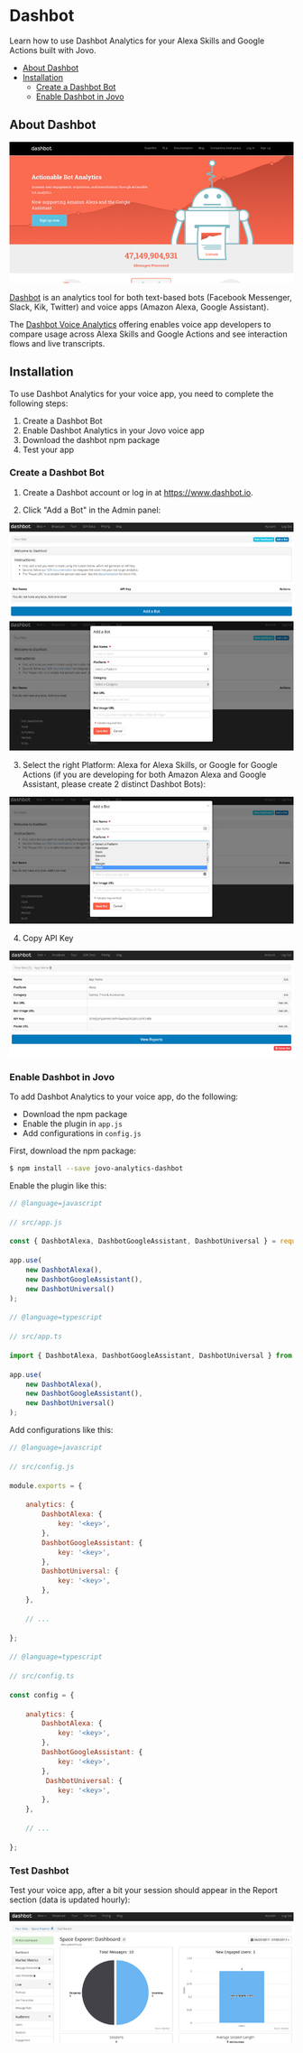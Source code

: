 # Dashbot

Learn how to use Dashbot Analytics for your Alexa Skills and Google Actions built with Jovo.

* [About Dashbot](#about-dashbot)
* [Installation](#installation)
   * [Create a Dashbot Bot](#create-a-dashbot-bot)
   * [Enable Dashbot in Jovo](#enable-dashbot-in-jovo)


## About Dashbot

![Dashbot Website](../../img/dashbot-home.jpg)

[Dashbot](https://www.dashbot.io/) is an analytics tool for both text-based bots (Facebook Messenger, Slack, Kik, Twitter) and voice apps (Amazon Alexa, Google Assistant).

The [Dashbot Voice Analytics](https://www.dashbot.io/voice) offering enables voice app developers to compare usage across Alexa Skills and Google Actions and see interaction flows and live transcripts.

## Installation

To use Dashbot Analytics for your voice app, you need to complete the following steps:

1. Create a Dashbot Bot
2. Enable Dashbot Analytics in your Jovo voice app
3. Download the dashbot npm package
4. Test your app

### Create a Dashbot Bot

1. Create a Dashbot account or log in at https://www.dashbot.io.

2. Click "Add a Bot" in the Admin panel:

![Dashbot Add a Bot](../../img/dashbot-add-bot.jpg)
![Dashbot Add a Bot Step 2](../../img/dashbot-add-bot2.jpg)

3. Select the right Platform: Alexa for Alexa Skills, or Google for Google Actions (if you are developing for both Amazon Alexa and Google Assistant, please create 2 distinct Dashbot Bots):

![Dashbot Select Platform](../../img/dashbot-select-platform.jpg)

4. Copy API Key

![Dashbot Copy API Key](../../img/dashbot-api-key.jpg)

### Enable Dashbot in Jovo

To add Dashbot Analytics to your voice app, do the following:

* Download the npm package
* Enable the plugin in `app.js`
* Add configurations in `config.js`

First, download the npm package:

```sh
$ npm install --save jovo-analytics-dashbot
```

Enable the plugin like this:

```javascript
// @language=javascript

// src/app.js

const { DashbotAlexa, DashbotGoogleAssistant, DashbotUniversal } = require('jovo-analytics-dashbot');

app.use(
    new DashbotAlexa(),
    new DashbotGoogleAssistant(),
    new DashbotUniversal()
);

// @language=typescript

// src/app.ts

import { DashbotAlexa, DashbotGoogleAssistant, DashbotUniversal } from 'jovo-analytics-dashbot';

app.use(
    new DashbotAlexa(),
    new DashbotGoogleAssistant(),
    new DashbotUniversal()
);
```

Add configurations like this:

```javascript
// @language=javascript

// src/config.js

module.exports = {
    
    analytics: {
        DashbotAlexa: {
            key: '<key>',
        },
        DashbotGoogleAssistant: {
            key: '<key>',
        },
        DashbotUniversal: {
            key: '<key>',
        },
    },

    // ...

};

// @language=typescript

// src/config.ts

const config = {
    
    analytics: {
        DashbotAlexa: {
            key: '<key>',
        },
        DashbotGoogleAssistant: {
            key: '<key>',
        },
         DashbotUniversal: {
            key: '<key>',
        },
    },

    // ...

};
```

### Test Dashbot

Test your voice app, after a bit your session should appear in the Report section (data is updated hourly):

![Dashbot Test](../../img/dashbot-test.jpg)



<!--[metadata]: {"description": "Add Dashbot Analytics to your Alexa Skills and Google Actions with Jovo",
"route": "analytics/dashbot" }-->
